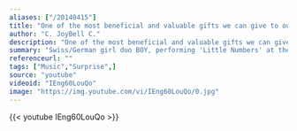 ```yaml
---
aliases: ["/20140415"]
title: "One of the most beneficial and valuable gifts we can give to ourselves in this life: is allowing ourselves to be surprised! It is okay if life surprises you. Its a good thing!"
author: "C. JoyBell C."
description: "One of the most beneficial and valuable gifts we can give to ourselves in this life: is allowing ourselves to be surprised! It is okay if life surprises you. Its a good thing! - C. JoyBell C. quotes from GetInspired365.com"
summary: "Swiss/German girl duo BOY, performing 'Little Numbers' at their first-ever Brooklyn show. In this emotional performance, Swiss singer Valeska Steiner is surprised to hear the whole audience sing along, being that it's their American debut"
referenceurl: ""
tags: ["Music","Surprise",]
source: "youtube"
videoid: "IEng60LouQo"
image: "https://img.youtube.com/vi/IEng60LouQo/0.jpg"
---
```


{{< youtube IEng60LouQo >}}
